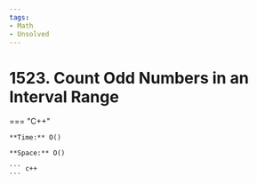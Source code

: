 ```yaml
---
tags:
- Math
- Unsolved
---
```



# 1523. Count Odd Numbers in an Interval Range

=== "C++"

    **Time:** O()

    **Space:** O()

    ``` c++
    ```